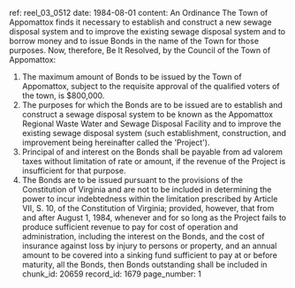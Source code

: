 ref: reel_03_0512
date: 1984-08-01
content: An Ordinance
The Town of Appomattox finds it necessary to establish and construct a new sewage disposal system and to improve the existing sewage disposal system and to borrow money and to issue Bonds in the name of the Town for those purposes.
Now, therefore, Be It Resolved, by the Council of the Town of Appomattox:
1. The maximum amount of Bonds to be issued by the Town of Appomattox, subject to the requisite approval of the qualified voters of the town, is $800,000.
2. The purposes for which the Bonds are to be issued are to establish and construct a sewage disposal system to be known as the Appomattox Regional Waste Water and Sewage Disposal Facility and to improve the existing sewage disposal system (such establishment, construction, and improvement being hereinafter called the 'Project').
3. Principal of and interest on the Bonds shall be payable from ad valorem taxes without limitation of rate or amount, if the revenue of the Project is insufficient for that purpose.
4. The Bonds are to be issued pursuant to the provisions of the Constitution of Virginia and are not to be included in determining the power to incur indebtedness within the limitation prescribed by Article VII, S. 10, of the Constitution of Virginia; provided, however, that from and after August 1, 1984, whenever and for so long as the Project fails to produce sufficient revenue to pay for cost of operation and administration, including the interest on the Bonds, and the cost of insurance against loss by injury to persons or property, and an annual amount to be covered into a sinking fund sufficient to pay at or before maturity, all the Bonds, then Bonds outstanding shall be included in
chunk_id: 20659
record_id: 1679
page_number: 1

